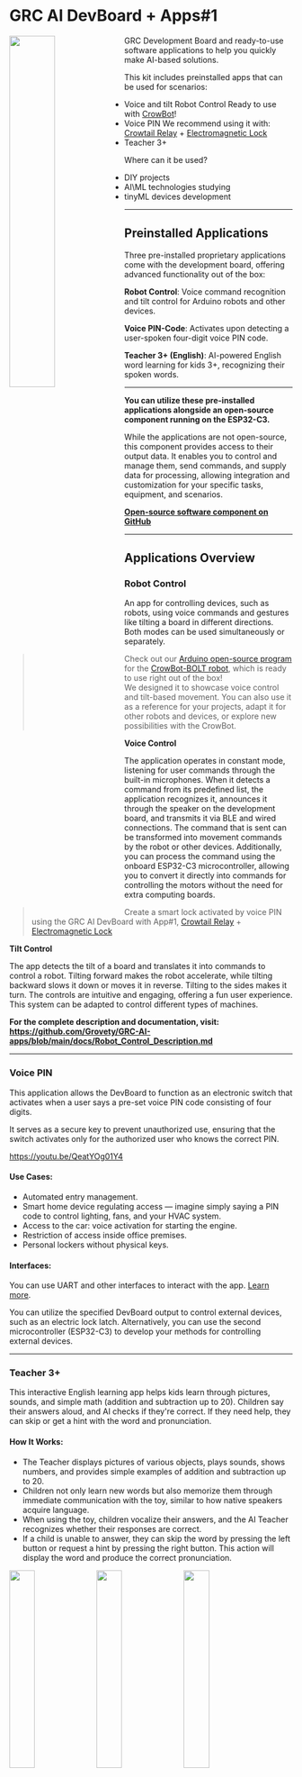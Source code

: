 # GRC AI DevBoard + Apps#1 


<img src="https://github.com/user-attachments/assets/e3e6825e-b6aa-4fa9-a20d-46c42cd3a039" width=40% align="left"> GRC Development Board and ready-to-use software applications to help you quickly make AI-based solutions.

This kit includes preinstalled apps that can be used for scenarios:
- Voice and tilt Robot Control
  Ready to use with [CrowBot](https://www.elecrow.com/crowbot-bolt-programmable-smart-robot-car-steam-robot-kit.html)!
- Voice PIN
  We recommend using it with: [Crowtail Relay](https://www.elecrow.com/crowtail-relay-p-1232.html) + [Electromagnetic Lock](https://www.elecrow.com/electromagnetic-lock-p-1609.html)
- Teacher 3+


Where can it be used? 
- DIY projects
- AI\ML technologies studying
- tinyML devices development

  

---

## Preinstalled Applications
Three pre-installed proprietary applications come with the development board, offering advanced functionality out of the box:

**Robot Control**: Voice command recognition and tilt control for Arduino robots and other devices. 

**Voice PIN-Code**: Activates upon detecting a user-spoken four-digit voice PIN code.

**Teacher 3+ (English)**: AI-powered English word learning for kids 3+, recognizing their spoken words.

---

**You can utilize these pre-installed applications alongside an open-source component running on the ESP32-C3.**

While the applications are not open-source, this component provides access to their output data. It enables you to control and manage them, send commands, and supply data for processing, allowing integration and customization for your specific tasks, equipment, and scenarios. 

**[Open-source software component on GitHub](https://github.com/Grovety/GRC-AI-apps/tree/main)**

---


## Applications Overview

### Robot Control
An app for controlling devices, such as robots, using voice commands and gestures like tilting a board in different directions. Both modes can be used simultaneously or separately.

> Check out our [Arduino open-source program](https://github.com/Grovety/CrowBot_GRC_program) for the [CrowBot-BOLT robot](https://www.elecrow.com/crowbot-bolt-programmable-smart-robot-car-steam-robot-kit.html), which is ready to use right out of the box!  
We designed it to showcase voice control and tilt-based movement. You can also use it as a reference for your projects, adapt it for other robots and devices, or explore new possibilities with the CrowBot. 


**Voice Control**

The application operates in constant mode, listening for user commands through the built-in microphones. When it detects a command from its predefined list, the application recognizes it, announces it through the speaker on the development board, and transmits it via BLE and wired connections.
The command that is sent can be transformed into movement commands by the robot or other devices. Additionally, you can process the command using the onboard ESP32-C3 microcontroller, allowing you to convert it directly into commands for controlling the motors without the need for extra computing boards.

>Create a smart lock activated by voice PIN using the GRC AI DevBoard with App#1, [Crowtail Relay](https://www.elecrow.com/crowtail-relay-p-1232.html) + [Electromagnetic Lock](https://www.elecrow.com/electromagnetic-lock-p-1609.html)

**Tilt Control**

The app detects the tilt of a board and translates it into commands to control a robot. Tilting forward makes the robot accelerate, while tilting backward slows it down or moves it in reverse. Tilting to the sides makes it turn. The controls are intuitive and engaging, offering a fun user experience. This system can be adapted to control different types of machines. 

**For the complete description and documentation, visit: https://github.com/Grovety/GRC-AI-apps/blob/main/docs/Robot_Control_Description.md**


---

### Voice PIN
This application allows the DevBoard to function as an electronic switch that activates when a user says a pre-set voice PIN code consisting of four digits. 

It serves as a secure key to prevent unauthorized use, ensuring that the switch activates only for the authorized user who knows the correct PIN.

https://youtu.be/QeatYOg01Y4 

#### Use Cases:
- Automated entry management.
- Smart home device regulating access — imagine simply saying a PIN code to control lighting, fans, and your HVAC system.
- Access to the car: voice activation for starting the engine.
- Restriction of access inside office premises.
- Personal lockers without physical keys.

#### Interfaces:
You can use UART and other interfaces to interact with the app. [Learn more](https://github.com/Grovety/GRC-AI-apps/blob/main/GRC_AI_apps_kit%231.md).

You can utilize the specified DevBoard output to control external devices, such as an electric lock latch. Alternatively, you can use the second microcontroller (ESP32-C3) to develop your methods for controlling external devices.

---

### Teacher 3+
This interactive English learning app helps kids learn through pictures, sounds, and simple math (addition and subtraction up to 20). Children say their answers aloud, and AI checks if they're correct. If they need help, they can skip or get a hint with the word and pronunciation.

#### How It Works:
- The Teacher displays pictures of various objects, plays sounds, shows numbers, and provides simple examples of addition and subtraction up to 20.
- Children not only learn new words but also memorize them through immediate communication with the toy, similar to how native speakers acquire language.
- When using the toy, children vocalize their answers, and the AI Teacher recognizes whether their responses are correct.
- If a child is unable to answer, they can skip the word by pressing the left button or request a hint by pressing the right button. This action will display the word and produce the correct pronunciation.

 <img src="https://github.com/user-attachments/assets/3ed4a5cd-e88b-4f1b-a126-9579a6f3e1a8" width=30%> <img src="https://github.com/user-attachments/assets/9bfc5516-a63d-4b90-9f44-cade02def54f" width=30%> <img src="https://github.com/user-attachments/assets/ff35d011-8c57-4abb-b24d-ef83607cba60" width=30%>


#### Summary:
- English language learning device.
- Learning words.
- Pronunciation training.
- Training through different channels:
  - Pictures.
  - Sounds.
  - Numbers in addition and subtraction examples.

#### Topics:
- Numbers (0 to 10).
- Animals.
- Nature.
- Human.
- Objects.

#### Interface:
You can use UART and other interfaces to interact with the app. [Learn more](https://github.com/Grovety/GRC-AI-apps/blob/main/GRC_AI_apps_kit%231.md).

---

## Overview

### Master Module:
- ESP32-S3

### Communication Module:
- ESP32-C3

### Connectivity:
- USB, UART to USB interface CP2102N
- Wi-Fi 802.11 b/g/n
- Bluetooth LE: Bluetooth 5, Bluetooth mesh

### Periphery:
- 2 MEMS microphones
- Accelerometer MPU-9250
- 4 buttons
- Amplifier MAX98357A
- Speaker FUET_FS_1340
- 3 RGB LEDs – SK6805
- Monochrome OLED Display 0.96" 128x64

### Ports:
- USB-C port: 5V, 500mA (min)
- 2 PIN socket: LiPo 1S - 3.7V

### Power Consumption (Average):
- 30mA

Check the full specification at the link: **[GRC tinyML DevBoard Specification](https://github.com/Grovety/GRC-AI-apps/blob/main/docs/DevBoard_Specification.md)**

---

## Links:

- [Open-source component on GitHub](https://github.com/Grovety/GRC-AI-apps/tree/main)
- [Robot Control description](https://github.com/Grovety/GRC-AI-apps/blob/main/docs/Robot_Control_Description.md)
- [Example of Robot Control Implementation Using the CrowBot-BOLT Robot](https://github.com/Grovety/CrowBot_GRC_program/tree/main)
- [GRC tinyML DevBoard Specification](https://github.com/Grovety/GRC-AI-apps/blob/main/docs/DevBoard_Specification.md)

